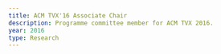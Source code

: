 ```yaml
---
title: ACM TVX'16 Associate Chair
description: Programme committee member for ACM TVX 2016.
year: 2016
type: Research
---
```

